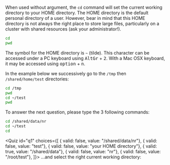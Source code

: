 <script>
import Quiz from "components/Quiz.svelte";
</script>

When used without argument, the `cd` command will set the current working directory to your HOME directory. 
The HOME directory is the default personal directory of a user. However, bear in mind that this HOME directory is not always the right place to store large files, particularly on a cluster with shared resources (ask your administrator!).

```bash
cd 
pwd
```

The symbol for the HOME directory is `~` (tilde). This character can be accessed under a PC keyboard using <kbd>AltGr</kbd> + <kbd>2</kbd>. With a Mac OSX keyboard, it may be accessed using <kbd>option</kbd> + <kbd>n</kbd>. 

In the example below we successively go to the `/tmp` then `/shared/home/test` directories:

```bash
cd /tmp
pwd
cd ~/test
pwd
```


To answer the next question, please type the 3 following commands:

```bash
cd /shared/data/nr
cd ~/test
cd
```

<Quiz id="q1" choices={[ { valid: false, value: "/shared/data/nr"}, 
						 { valid: false, value: "test"}, 
						 { valid: false, value: "your HOME directory"}, 
						 { valid: true, value: "/shared/data"}, 
						 { valid: false, value: "nr"},
						 { valid: false, value: "/root/test"}, ]}> 
	<span slot="prompt">
		...and select the right current working directory:
	</span>
</Quiz>
